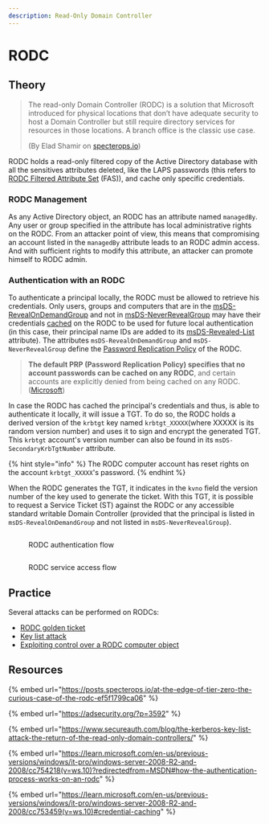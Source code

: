 ```yaml
---
description: Read-Only Domain Controller
---
```


# RODC

## Theory

> The read-only Domain Controller (RODC) is a solution that Microsoft introduced for physical locations that don’t have adequate security to host a Domain Controller but still require directory services for resources in those locations. A branch office is the classic use case.
>
> (By Elad Shamir on [specterops.io](https://posts.specterops.io/at-the-edge-of-tier-zero-the-curious-case-of-the-rodc-ef5f1799ca06))

RODC holds a read-only filtered copy of the Active Directory database with all the sensitives attributes deleted, like the LAPS passwords (this refers to [RODC Filtered Attribute Set](https://learn.microsoft.com/en-us/previous-versions/windows/it-pro/windows-server-2008-R2-and-2008/cc753459\(v=ws.10\)#rodc-fas) (FAS)), and cache only specific credentials.&#x20;

### RODC Management

As any Active Directory object, an RODC has an attribute named `managedBy`. Any user or group specified in the attribute has local administrative rights on the RODC. From an attacker point of view, this means that compromising an account listed in the `managedBy` attribute leads to an RODC admin access. And with sufficient rights to modify this attribute, an attacker can promote himself to RODC admin.

### Authentication with an RODC

To authenticate a principal locally, the RODC must be allowed to retrieve his credentials. Only users, groups and computers that are in the [msDS-RevealOnDemandGroup](https://learn.microsoft.com/en-us/windows/win32/adschema/a-msds-revealondemandgroup) and not in [msDS-NeverRevealGroup](https://learn.microsoft.com/en-us/windows/win32/adschema/a-msds-neverrevealgroup) may have their credentials [cached](https://learn.microsoft.com/en-us/previous-versions/windows/it-pro/windows-server-2008-R2-and-2008/cc753459\(v=ws.10\)#credential-caching) on the RODC to be used for future local authentication (in this case, their principal name IDs are added to its [msDS-Revealed-List](https://learn.microsoft.com/en-us/windows/win32/adschema/a-msds-revealedlist) attribute). The attributes `msDS-RevealOnDemandGroup` and `msDS-NeverRevealGroup` define the [Password Replication Policy](https://learn.microsoft.com/en-us/previous-versions/windows/it-pro/windows-server-2008-r2-and-2008/cc730883\(v=ws.10\)) of the RODC.

> **The default PRP (Password Replication Policy) specifies that no account passwords can be cached on any RODC**, and certain accounts are explicitly denied from being cached on any RODC.\
> ([Microsoft](https://learn.microsoft.com/en-us/previous-versions/windows/it-pro/windows-server-2008-R2-and-2008/cc753459\(v=ws.10\)#credential-caching))

In case the RODC has cached the principal's credentials and thus, is able to authenticate it locally, it will issue a TGT. To do so, the RODC holds a derived version of the `krbtgt` key named `krbtgt_XXXXX`(where XXXXX is its random version number) and uses it to sign and encrypt the generated TGT. This `krbtgt` account's version number can also be found in its `msDS-SecondaryKrbTgtNumber` attribute.&#x20;

{% hint style="info" %}
The RODC computer account has reset rights on the account `krbtgt_XXXXX`'s password.
{% endhint %}

When the RODC generates the TGT, it indicates in the `kvno` field the version number of the key used to generate the ticket. With this TGT, it is possible to request a Service Ticket (ST) against the RODC or any accessible standard writable Domain Controller (provided that the principal is listed in `msDS-RevealOnDemandGroup` and not listed in `msDS-NeverRevealGroup`).

<figure><img src="../../../.gitbook/assets/RODC-Authentication mindmap.png" alt=""><figcaption><p>RODC authentication flow</p></figcaption></figure>

<figure><img src="../../../.gitbook/assets/RODC-Access to resources mindmap.png" alt=""><figcaption><p>RODC service access flow</p></figcaption></figure>

## Practice

Several attacks can be performed on RODCs:

* [RODC golden ticket](../kerberos/forged-tickets/rodc-golden-tickets.md)
* [Key list attack](../credentials/dumping/kerberos-key-list.md)
* [Exploiting control over a RODC computer object](../dacl/rights-on-rodc-object.md)

## Resources

{% embed url="https://posts.specterops.io/at-the-edge-of-tier-zero-the-curious-case-of-the-rodc-ef5f1799ca06" %}

{% embed url="https://adsecurity.org/?p=3592" %}

{% embed url="https://www.secureauth.com/blog/the-kerberos-key-list-attack-the-return-of-the-read-only-domain-controllers/" %}

{% embed url="https://learn.microsoft.com/en-us/previous-versions/windows/it-pro/windows-server-2008-R2-and-2008/cc754218(v=ws.10)?redirectedfrom=MSDN#how-the-authentication-process-works-on-an-rodc" %}

{% embed url="https://learn.microsoft.com/en-us/previous-versions/windows/it-pro/windows-server-2008-R2-and-2008/cc753459(v=ws.10)#credential-caching" %}
